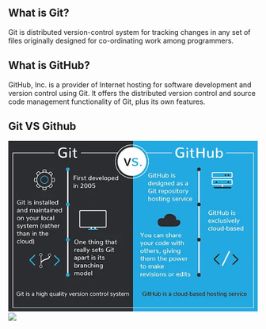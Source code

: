 ## What is Git?
Git is distributed version-control system for tracking changes in any set of files originally designed for co-ordinating work among programmers.
## What is GitHub?
GitHub, Inc. is a provider of Internet hosting for software development and version control using Git. It offers the distributed version control and source code management functionality of Git, plus its own features.

## Git VS Github
<img src="https://github.com/kashika0112/IntroductionToGit/blob/main/Images/pic-2.jpeg">
<img src="https://github.com/kashika0112/IntroductionToGit/blob/main/Images/pic-3.jpeg">
